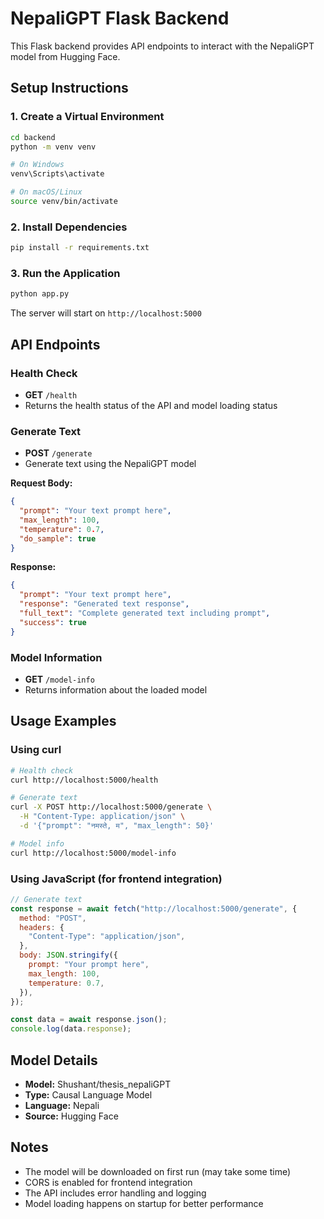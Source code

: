 # NepaliGPT Flask Backend

This Flask backend provides API endpoints to interact with the NepaliGPT model from Hugging Face.

## Setup Instructions

### 1. Create a Virtual Environment

```bash
cd backend
python -m venv venv

# On Windows
venv\Scripts\activate

# On macOS/Linux
source venv/bin/activate
```

### 2. Install Dependencies

```bash
pip install -r requirements.txt
```

### 3. Run the Application

```bash
python app.py
```

The server will start on `http://localhost:5000`

## API Endpoints

### Health Check

- **GET** `/health`
- Returns the health status of the API and model loading status

### Generate Text

- **POST** `/generate`
- Generate text using the NepaliGPT model

**Request Body:**

```json
{
  "prompt": "Your text prompt here",
  "max_length": 100,
  "temperature": 0.7,
  "do_sample": true
}
```

**Response:**

```json
{
  "prompt": "Your text prompt here",
  "response": "Generated text response",
  "full_text": "Complete generated text including prompt",
  "success": true
}
```

### Model Information

- **GET** `/model-info`
- Returns information about the loaded model

## Usage Examples

### Using curl

```bash
# Health check
curl http://localhost:5000/health

# Generate text
curl -X POST http://localhost:5000/generate \
  -H "Content-Type: application/json" \
  -d '{"prompt": "नमस्ते, म", "max_length": 50}'

# Model info
curl http://localhost:5000/model-info
```

### Using JavaScript (for frontend integration)

```javascript
// Generate text
const response = await fetch("http://localhost:5000/generate", {
  method: "POST",
  headers: {
    "Content-Type": "application/json",
  },
  body: JSON.stringify({
    prompt: "Your prompt here",
    max_length: 100,
    temperature: 0.7,
  }),
});

const data = await response.json();
console.log(data.response);
```

## Model Details

- **Model:** Shushant/thesis_nepaliGPT
- **Type:** Causal Language Model
- **Language:** Nepali
- **Source:** Hugging Face

## Notes

- The model will be downloaded on first run (may take some time)
- CORS is enabled for frontend integration
- The API includes error handling and logging
- Model loading happens on startup for better performance
